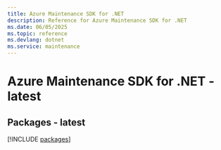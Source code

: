 ```yaml
---
title: Azure Maintenance SDK for .NET
description: Reference for Azure Maintenance SDK for .NET
ms.date: 06/05/2025
ms.topic: reference
ms.devlang: dotnet
ms.service: maintenance
---
```

# Azure Maintenance SDK for .NET - latest
## Packages - latest
[!INCLUDE [packages](maintenance-index.md)]